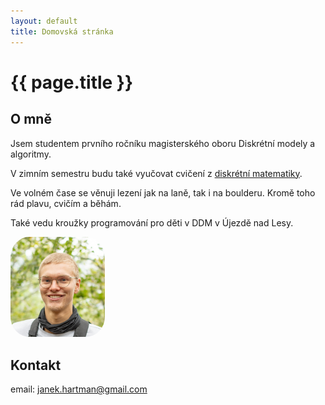```yaml
---
layout: default
title: Domovská stránka
---
```


# {{ page.title }}

## O mně

<div class="intro-section">
    <div>
        <p>
            Jsem studentem prvního ročníku magisterského oboru Diskrétní modely a algoritmy. 
        </p>
        <p>
            V zimním semestru budu také vyučovat cvičení z <a href="/teaching/2526/dm/about.html"> diskrétní matematiky</a>.
        </p>
        <p>
            Ve volném čase se věnuji lezení jak na laně, tak i na boulderu. Kromě toho rád plavu, cvičím a běhám.
        </p>
        <p>
            Také vedu kroužky programování pro děti v DDM v Újezdě nad Lesy.
        </p>
    </div>
    <img src="/img/profile.jpg" style="width:30%;height:30%;border-radius: 20%;">
</div>



## Kontakt

email: [janek.hartman@gmail.com](mailto:janek.hartman@gmail.com)

